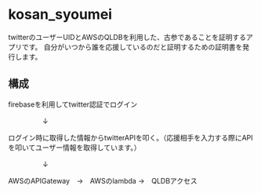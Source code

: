 # kosan_syoumei

twitterのユーザーUIDとAWSのQLDBを利用した、古参であることを証明するアプリです。
自分がいつから誰を応援しているのだと証明するための証明書を発行します。

## 構成

firebaseを利用してtwitter認証でログイン

　　　　　↓

ログイン時に取得した情報からtwitterAPIを叩く。（応援相手を入力する際にAPIを叩いてユーザー情報を取得しています。）

　　　　　↓

AWSのAPIGateway　→　AWSのlambda →　QLDBアクセス
